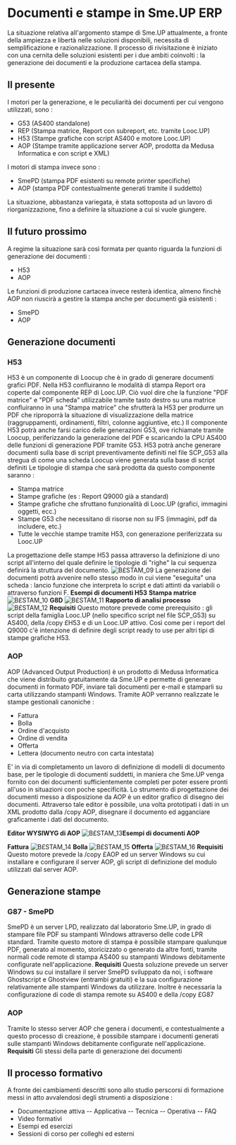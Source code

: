 # Documenti e stampe in Sme.UP ERP
La situazione relativa all'argomento stampe di Sme.UP attualmente, a fronte della ampiezza e libertà nelle soluzioni disponibili, necessita di semplificazione e razionalizzazione.
Il processo di rivisitazione è iniziato con una cernita delle soluzioni esistenti per i due ambiti coinvolti :  la generazione dei documenti e la produzione cartacea della stampa.
## Il presente
I motori per la generazione, e le peculiarità dei documenti per cui vengono utilizzati, sono : 

- G53 (AS400 standalone)
- REP (Stampa matrice, Report con subreport, etc. tramite Looc.UP)
- H53 (Stampe grafiche con script AS400 e motore Looc.UP)
- AOP (Stampe tramite applicazione server AOP, prodotta da Medusa Informatica e con script e XML)

I motori di stampa invece sono : 

- SmePD (stampa PDF esistenti su remote printer specifiche)
- AOP (stampa PDF contestualmente generati tramite il suddetto)

La situazione, abbastanza variegata, è stata sottoposta ad un lavoro di riorganizzazione, fino a definire la situazione a cui si vuole giungere.
## Il futuro prossimo
A regime la situazione sarà così formata per quanto riguarda la funzioni di generazione dei documenti : 

- H53
- AOP

Le funzioni di produzione cartacea invece resterà identica, almeno finchè AOP non riuscirà a gestire la stampa anche per documenti già esistenti : 

- SmePD
- AOP


## Generazione documenti
### H53
H53 è un componente di  Loocup che è in grado di generare documenti grafici PDF.
Nella H53 confluiranno le modalità di stampa Report ora coperte dal componente REP di Looc.UP. Ciò vuol dire che la funzione "PDF matrice" e "PDF scheda" utilizzabile tramite tasto destro su una matrice confluiranno in una "Stampa matrice" che sfrutterà la H53 per produrre un PDF che riproporrà la situazione di visualizzazione della matrice (raggruppamenti, ordinamenti, filtri, colonne aggiuntive, etc.)
Il componente H53 potrà anche farsi carico delle generazioni G53, ove richiamate tramite Loocup, periferizzando la generazione del PDF e scaricando la CPU AS400 delle funzioni di generazione PDF tramite G53.
H53 potrà anche generare documenti sulla base di script preventivamente definiti nel file SCP_G53 alla stregua di come una scheda Loocup viene generata sulla base di script definiti
Le tipologie di stampa che sarà prodotta da questo componente saranno : 

- Stampa matrice
- Stampe grafiche (es :  Report Q9000 già a standard)
- Stampe grafiche che sfruttano funzionalità di Looc.UP (grafici, immagini oggetti, ecc.)
- Stampe G53 che necessitano di risorse non su IFS (immagini, pdf da includere, etc.)
- Tutte le vecchie stampe tramite H53, con generazione periferizzata su Looc.UP

La progettazione delle stampe H53 passa attraverso la definizione di uno script all'interno del quale definire le tipologie di "righe" la cui sequenza definirà la struttura del documento.
![B£STAM_09](https://doc.smeup.com/immagini/MBDOC_VIS-B£STAM_01/BXSTAM_09.png)
La generazione dei documenti potrà avvenire nello stesso modo in cui viene "eseguita" una scheda :  lancio funzione che interpreta lo script e dati attinti da variabili o attraverso funzioni F.
**Esempi di documenti H53**
__Stampa matrice__
![B£STAM_10](https://doc.smeup.com/immagini/MBDOC_VIS-B£STAM_01/BXSTAM_10.png)
__G8D__
![B£STAM_11](https://doc.smeup.com/immagini/MBDOC_VIS-B£STAM_01/BXSTAM_11.png)
__Rapporto di analisi processo__
![B£STAM_12](https://doc.smeup.com/immagini/MBDOC_VIS-B£STAM_01/BXSTAM_12.png)
**Requisiti**
Questo motore prevede come prerequisito :  gli script della famiglia Looc.UP (nello specifico script nel file SCP_G53) su AS400, della /copy £H53 e di un Looc.UP attivo.
Così come per i report del Q9000 c'è intenzione di definire degli script ready to use per altri tipi di stampe grafiche H53.
### AOP
AOP (Advanced Output Production) è un prodotto di Medusa Informatica che viene distribuito gratuitamente da Sme.UP e permette di generare documenti in formato PDF, inviare tali documenti per e-mail e stamparli su carta utilizzando stampanti Windows.
Tramite AOP verranno realizzate le stampe gestionali canoniche : 

- Fattura
- Bolla
- Ordine d'acquisto
- Ordine di vendita
- Offerta
- Lettera (documento neutro con carta intestata)

E' in via di completamento un lavoro di definizione di modelli di documento base, per le tipologie di documenti suddetti, in maniera che Sme.UP venga fornito con dei documenti sufficientemente completi per poter essere pronti all'uso in situazioni con poche specificità.
Lo strumento di progettazione dei documenti messo a disposizione da AOP è un editor grafico di disegno dei documenti.
Attraverso tale editor è possibile, una volta prototipati i dati in un XML prodotto dalla /copy AOP, disegnare il documento ed agganciare graficamente i dati del documento.

__Editor WYSIWYG di AOP__
![B£STAM_13](https://doc.smeup.com/immagini/MBDOC_VIS-B£STAM_01/BXSTAM_13.png)**Esempi di documenti AOP**

__Fattura__
![B£STAM_14](https://doc.smeup.com/immagini/MBDOC_VIS-B£STAM_01/BXSTAM_14.png)
__Bolla__
![B£STAM_15](https://doc.smeup.com/immagini/MBDOC_VIS-B£STAM_01/BXSTAM_15.png)
__Offerta__
![B£STAM_16](https://doc.smeup.com/immagini/MBDOC_VIS-B£STAM_01/BXSTAM_16.png)
**Requisiti**
Questo motore prevede la /copy £AOP ed un server Windows su cui installare e configurare il server AOP, gli script di definizione del modulo utilizzati dal server AOP.
## Generazione stampe
### G87 - SmePD
SmePD è un server LPD, realizzato dal laboratorio Sme.UP, in grado di stampare file PDF su stampanti Windows attraverso delle code LPR standard.
Tramite questo motore di stampa è possibile stampare qualunque PDF, generato al momento, storicizzato o generato da altre fonti, tramite normali code remote di stampa AS400 su stampanti Windows debitamente configurate nell'applicazione.
**Requisiti**
Questa soluzione prevede un server Windows su cui installare il server SmePD sviluppato da noi, i software Ghostscript e Ghostview (entrambi gratuiti) e la sua configurazione relativamente alle stampanti Windows da utilizzare. Inoltre è necessaria la configurazione di code di stampa remote su AS400 e della /copy £G87
### AOP
Tramite lo stesso server AOP che genera i documenti, e contestualmente a questo processo di creazione,  è possibile stampare i documenti generati sulle stampanti Windows debitamente configurate nell'applicazione.
**Requisiti**
Gli stessi della parte di generazione dei documenti
## Il processo formativo
A fronte dei cambiamenti descritti sono allo studio perscorsi di formazione messi in atto avvalendosi degli strumenti a disposizione : 

- Documentazione attiva
-- Applicativa
-- Tecnica
-- Operativa
-- FAQ
- Video formativi
- Esempi ed esercizi
- Sessioni di corso per colleghi ed esterni

